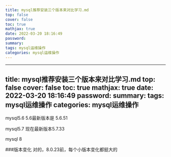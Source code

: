 ```yaml
---
title: mysql推荐安装三个版本来对比学习.md
top: false
cover: false
toc: true
mathjax: true
date: 2022-03-20 18:16:49
password:
summary:
tags: mysql运维操作
categories: mysql运维操作
---
```

---
title: mysql推荐安装三个版本来对比学习.md
top: false
cover: false
toc: true
mathjax: true
date: 2022-03-20 18:16:49
password:
summary:
tags: mysql运维操作
categories: mysql运维操作
---
mysql5.6
5.6最新版本是 5.6.51

mysql5.7
现在最新版本5.7.33

mysql 8


###版本变化
对的，8.0.23前，每个小版本变化都挺大的
